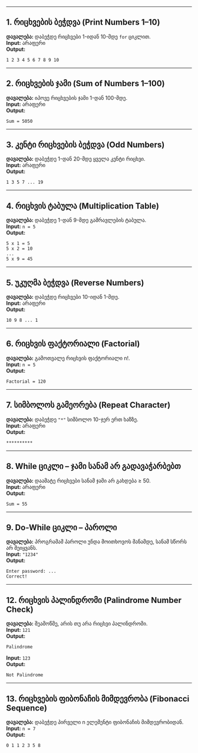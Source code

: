 

---

## 1. რიცხვების ბეჭდვა (Print Numbers 1–10)
**დავალება:** დაბეჭდე რიცხვები 1-იდან 10-მდე `for` ციკლით.  
**Input:** არაფერი  
**Output:**  
```
1 2 3 4 5 6 7 8 9 10
```

---

## 2. რიცხვების ჯამი (Sum of Numbers 1–100)
**დავალება:** იპოვე რიცხვების ჯამი 1-დან 100-მდე.  
**Input:** არაფერი  
**Output:**  
```
Sum = 5050
```

---

## 3. კენტი რიცხვების ბეჭდვა (Odd Numbers)
**დავალება:** დაბეჭდე 1-დან 20-მდე ყველა კენტი რიცხვი.  
**Input:** არაფერი  
**Output:**  
```
1 3 5 7 ... 19
```

---

## 4. რიცხვის ტაბულა (Multiplication Table)
**დავალება:** დაბეჭდე 1-დან 9-მდე გამრავლების ტაბულა.  
**Input:** `n = 5`  
**Output:**  
```
5 x 1 = 5
5 x 2 = 10
...
5 x 9 = 45
```

---

## 5. უკუღმა ბეჭდვა (Reverse Numbers)
**დავალება:** დაბეჭდე რიცხვები 10-იდან 1-მდე.  
**Input:** არაფერი  
**Output:**  
```
10 9 8 ... 1
```

---

## 6. რიცხვის ფაქტორიალი (Factorial)
**დავალება:** გამოთვალე რიცხვის ფაქტორიალი n!.  
**Input:** `n = 5`  
**Output:**  
```
Factorial = 120
```

---

## 7. სიმბოლოს გამეორება (Repeat Character)
**დავალება:** დაბეჭდე `"*"` სიმბოლო 10-ჯერ ერთ ხაზზე.  
**Input:** არაფერი  
**Output:**  
```
**********
```

---

## 8. While ციკლი – ჯამი სანამ არ გადავაჭარბებთ
**დავალება:** დაამატე რიცხვები სანამ ჯამი არ გახდება ≥ 50.  
**Input:** არაფერი  
**Output:**  
```
Sum = 55
```

---

## 9. Do-While ციკლი – პაროლი
**დავალება:** პროგრამამ პაროლი უნდა მოითხოვოს მანამდე, სანამ სწორს არ შეიყვანს.  
**Input:** `"1234"`  
**Output:**  
```
Enter password: ...
Correct!
```

---

## 12. რიცხვის პალინდრომი (Palindrome Number Check)
**დავალება:** შეამოწმე, არის თუ არა რიცხვი პალინდრომი.  
**Input:** `121`  
**Output:**  
```
Palindrome
```  
**Input:** `123`  
**Output:**  
```
Not Palindrome
```

---

## 13. რიცხვების ფიბონაჩის მიმდევრობა (Fibonacci Sequence)
**დავალება:** დაბეჭდე პირველი n ელემენტი ფიბონაჩის მიმდევრობიდან.  
**Input:** `n = 7`  
**Output:**  
```
0 1 1 2 3 5 8
```
